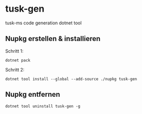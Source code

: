
# tusk-gen
tusk-ms code generation dotnet tool

## Nupkg erstellen & installieren
Schritt 1:

    dotnet pack

Schritt 2:

    dotnet tool install --global --add-source ./nupkg tusk-gen
## Nupkg entfernen

    dotnet tool uninstall tusk-gen -g

